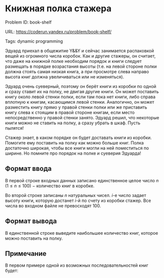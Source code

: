 # Книжная полка стажера

Problem ID: book-shelf

URL: https://coderun.yandex.ru/problem/book-shelf/

Tags: dynamic programming

Эдуард приехал в общежитие Y&&Y и сейчас занимается распаковкой вещей из огромного числа коробок. Как и другие стажеры, он считает, что даже на книжной полке необходим порядок и книги следует размещать в порядке возрастания высоты (т.е. на левой стороне полки должна стоять самая низкая книга, а при просмотре слева направо высота книг должна увеличиваться или не изменяться).

Эдуард очень суеверный, поэтому он берёт книги из коробки по одной и сразу ставит их на полку, не двигая другие книги. Он может поставить книгу около левой стенки полки, если там пока нет книги, либо справа вплотную к книгам, касающимся левой стенки. Аналогично, он может разместить книгу прямо у правой стенки полки или же приставить книгу слева к стоящим в правой стороне книгам, если место непосредственно у правой стенки занято. Эдуард решил, что некоторые книги можно не ставить на полку, а сразу убрать в шкаф. Пусть пылятся!

Стажер знает, в каком порядке он будет доставать книги из коробки. Помогите ему поставить на полку как можно больше книг. Полка достаточно широкая, чтобы все книги могли на ней поместиться по ширине. Но помните про порядок на полке и суеверия Эдуарда!


## Формат ввода

В первой строке входных данных записано единственное целое число $n$ ($1 \le n \le 100$) $-$ количество книг в коробке.

Во второй строке записаны $n$ натуральных чисел. $i$-е число задает высоту книги, которую достанет $i$-й по счету из коробки стажер. Все числа во входном файле не превосходят 100.


## Формат вывода

В единственной строке выведите наибольшее количество книг, которое можно поставить на полку.


## Примечание

В первом примере одной из возможных последовательностей книг будет:



